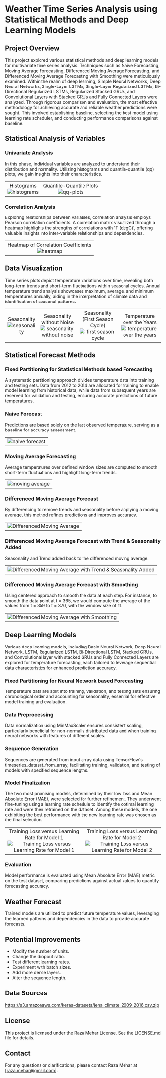 # Weather Time Series Analysis using Statistical Methods and Deep Learning Models

## Project Overview
This project explored various statistical methods and deep learning models for multivariate time series analysis. Techniques such as Naive Forecasting, Moving Average Forecasting, Differenced Moving Average Forecasting, and Differenced Moving Average Forecasting with Smoothing were meticulously examined. Within the realm of deep learning, Simple Neural Networks, Deep Neural Networks, Single-Layer LSTMs, Single-Layer Regularized LSTMs, Bi-Directional Regularized LSTMs, Regularized Stacked GRUs, and Convolutional Layers with Stacked GRUs and Fully Connected Layers were analyzed. Through rigorous comparison and evaluation, the most effective methodology for achieving accurate and reliable weather predictions were sought. This involved establishing baseline, selecting the best model using learning rate scheduler, and conducting performance comparisons against baseline.

##  Statistical Analysis of Variables

### Univariate Analysis
In this phase, individual variables are analyzed to understand their distribution and normality. Utilizing histograms and quantile-quantile (qq) plots, we gain insights into their characteristics.

<table>
  <tr>
    <td style="text-align: center;">
      <div>Histograms</div>
      <img src="docs/1uni.png" alt="histograms" style="max-width: 100%;">
    </td>
    <td style="text-align: center;">
      <div>Quantile-Quantile Plots</div>
      <img src="docs/2qq.png" alt="qq-plots" style="max-width: 100%;">
    </td>
  </tr>
</table>

### Correlation Analysis
Exploring relationships between variables, correlation analysis employs Pearson correlation coefficients. A correlation matrix visualized through a heatmap highlights the strengths of correlations with 'T (degC)', offering valuable insights into inter-variable relationships and dependencies.

<table>
  <tr>
    <td style="text-align: center;">
      <div>Heatmap of Correlation Coefficients</div>
      <img src="docs/3corr.png" alt="heatmap" style="max-width: 100%;">
    </td>
  </tr>
</table>
      
## Data Visualization
Time series plots depict temperature variations over time, revealing both long-term trends and short-term fluctuations within seasonal cycles. Annual temperature trend analysis showcases maximum, average, and minimum temperatures annually, aiding in the interpretation of climate data and identification of seasonal patterns.

<table>
  <tr>
    <td style="text-align: center;">
      <div>Seasonality</div>
      <img src="docs/4season.png" alt="seasonality" style="max-width: 100%;">
    </td>
    <td style="text-align: center;">
      <div>Seasonality without Noise</div>
      <img src="docs/5season.png" alt="seasonality without noise" style="max-width: 100%;">
    </td>
     <td style="text-align: center;">
      <div>Seasonality (First Season Cycle)</div>
      <img src="docs/6seaons.png" alt="first season cycle" style="max-width: 100%;">
    </td>
     <td style="text-align: center;">
      <div>Temperature over the Years</div>
      <img src="docs/7temp.png" alt="temperature over the years" style="max-width: 100%;">
    </td>
  </tr>
</table>

## Statistical Forecast Methods

### Fixed Partitioning for Statistical Methods based Forecasting
A systematic partitioning approach divides temperature data into training and testing sets. Data from 2012 to 2014 are allocated for training to enable model learning from historical data, while data from subsequent years are reserved for validation and testing, ensuring accurate predictions of future temperatures.

### Naive Forecast
Predictions are based solely on the last observed temperature, serving as a baseline for accuracy assessment.

<table>
  <tr>
    <td style="text-align: center;">
      <div></div>
      <img src="docs/8nf.png" alt="naive forecast" style="max-width: 100%;">
    </td>
  </tr>
</table>

### Moving Average Forecasting
Average temperatures over defined window sizes are computed to smooth short-term fluctuations and highlight long-term trends.

<table>
  <tr>
    <td style="text-align: center;">
      <div></div>
      <img src="docs/9ma.png" alt="moving average" style="max-width: 100%;">
    </td>
  </tr>
</table>

### Differenced Moving Average Forecast
By differencing to remove trends and seasonality before applying a moving average, this method refines predictions and improves accuracy.

<table>
  <tr>
    <td style="text-align: center;">
      <div></div>
      <img src="docs/10difmv.png" alt="Differenced Moving Average" style="max-width: 100%;">
    </td>
  </tr>
</table>

### Differenced Moving Average Forecast with Trend & Seasonality Added
Seasonality and Trend added back to the differenced moving average.

<table>
  <tr>
    <td style="text-align: center;">
      <div></div>
      <img src="docs/11difmv.png" alt="Differenced Moving Average with Trend & Seasonality Added" style="max-width: 100%;">
    </td>
  </tr>
</table>

### Differenced Moving Average Forecast with Smoothing
Using centered approach to smooth the data at each step. For instance, to smooth the data point at t = 365, we would compute the average of the values from t = 359 to t = 370, with the window size of 11.

<table>
  <tr>
    <td style="text-align: center;">
      <div></div>
      <img src="docs/12diffmv.png" alt="Differenced Moving Average with Smoothing" style="max-width: 100%;">
    </td>
  </tr>
</table>

## Deep Learning Models
Various deep learning models, including Basic Neural Network, Deep Neural Network, LSTM, Regularized LSTM, Bi-Directional LSTM, Stacked GRUs, and Convolutional layer with stacked GRUs and Fully Connected Layers are explored for temperature forecasting, each tailored to leverage sequential data characteristics for enhanced prediction accuracy.

### Fixed Partitioning for Neural Network based Forecasting
Temperature data are split into training, validation, and testing sets ensuring chronological order and accounting for seasonality, essential for effective model training and evaluation.

### Data Preprocessing
Data normalization using MinMaxScaler ensures consistent scaling, particularly beneficial for non-normally distributed data and when training neural networks with features of different scales.

### Sequence Generation
Sequences are generated from input array data using TensorFlow's timeseries_dataset_from_array, facilitating training, validation, and testing of models with specified sequence lengths.

### Model Finalization
The two most promising models, determined by their low loss and Mean Absolute Error (MAE), were selected for further refinement. They underwent fine-tuning using a learning rate schedule to identify the optimal learning rate and were then retrained on the dataset. Among these models, the one exhibiting the best performance with the new learning rate was chosen as the final selection.

<table>
  <tr>
    <td style="text-align: center;">
      <div>Training Loss versus Learning Rate for Model 1</div>
      <img src="docs/lr_1.png" alt="Training Loss versus Learning Rate for Model 1" style="max-width: 100%;">
    </td>
    <td style="text-align: center;">
      <div>Training Loss versus Learning Rate for Model 2</div>
      <img src="docs/lr_2.png" alt="Training Loss versus Learning Rate for Model 2" style="max-width: 100%;">
    </td>
  </tr>
</table>

### Evaluation
Model performance is evaluated using Mean Absolute Error (MAE) metric on the test dataset, comparing predictions against actual values to quantify forecasting accuracy.

## Weather Forecast
Trained models are utilized to predict future temperature values, leveraging the learned patterns and dependencies in the data to provide accurate forecasts.

## Potential Improvements
- Modify the number of units.
- Change the dropout ratio.
- Test different learning rates.
- Experiment with batch sizes.
- Add more dense layers.
- Alter the sequence length.

## Data Sources
https://s3.amazonaws.com/keras-datasets/jena_climate_2009_2016.csv.zip

## License
This project is licensed under the Raza Mehar License. See the LICENSE.md file for details.

## Contact
For any questions or clarifications, please contact Raza Mehar at [raza.mehar@gmail.com].
